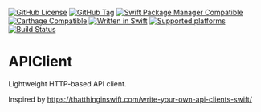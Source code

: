[![GitHub License](https://img.shields.io/github/license/XCEssentials/APIClient.svg?longCache=true)](LICENSE)
[![GitHub Tag](https://img.shields.io/github/tag/XCEssentials/APIClient.svg?longCache=true)](https://github.com/XCEssentials/APIClient/tags)
[![Swift Package Manager Compatible](https://img.shields.io/badge/SPM-compatible-brightgreen.svg?longCache=true)](Package.swift)
[![Carthage Compatible](https://img.shields.io/badge/Carthage-compatible-brightgreen.svg?longCache=true)](https://github.com/Carthage/Carthage)
[![Written in Swift](https://img.shields.io/badge/Swift-5.0-orange.svg?longCache=true)](https://swift.org)
[![Supported platforms](https://img.shields.io/badge/platforms-macOS%20%7C%20iOS%20%7C%20tvOS%20%7C%20watchOS%20%7C%20Linux-blue.svg?longCache=true)](Package.swift)
[![Build Status](https://travis-ci.com/XCEssentials/APIClient.svg?branch=master)](https://travis-ci.com/XCEssentials/APIClient)

# APIClient

Lightweight HTTP-based API client.

Inspired by https://thatthinginswift.com/write-your-own-api-clients-swift/